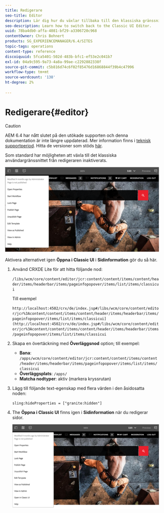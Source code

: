 ```yaml
---
title: Redigerare
seo-title: Editor
description: Lär dig hur du växlar tillbaka till den klassiska gränssnittsredigeraren.
seo-description: Learn how to switch back to the Classic UI Editor.
uuid: 78ba4db0-affa-4081-bf29-a3306720c968
contentOwner: Chris Bohnert
products: SG_EXPERIENCEMANAGER/6.4/SITES
topic-tags: operations
content-type: reference
discoiquuid: 5fca5401-502d-483b-bfc1-ef53e2c041b7
exl-id: 04a9c595-9a73-4a8a-99ae-c2292882338f
source-git-commit: c5b816d74c6f02f85476d16868844f39b4c47996
workflow-type: tm+mt
source-wordcount: '138'
ht-degree: 2%

---
```


# Redigerare{#editor}

>[!CAUTION]
>
>AEM 6.4 har nått slutet på den utökade supporten och denna dokumentation är inte längre uppdaterad. Mer information finns i [teknisk supportperiod](https://helpx.adobe.com/support/programs/eol-matrix.html). Hitta de versioner som stöds [här](https://experienceleague.adobe.com/docs/).

Som standard har möjligheten att växla till det klassiska användargränssnittet från redigeraren inaktiverats.

![chlimage_1-9](assets/chlimage_1-9.png)

Aktivera alternativet igen **Öppna i Classic UI** i **Sidinformation** gör du så här.

1. Använd CRXDE Lite för att hitta följande nod:

   `/libs/wcm/core/content/editor/jcr:content/content/items/content/header/items/headerbar/items/pageinfopopover/items/list/items/classicui`

   Till exempel

   `http://localhost:4502/crx/de/index.jsp#/libs/wcm/core/content/editor/jcr%3Acontent/content/items/content/header/items/headerbar/items/pageinfopopover/items/list/items/classicui](http://localhost:4502/crx/de/index.jsp#/libs/wcm/core/content/editor/jcr%3Acontent/content/items/content/header/items/headerbar/items/pageinfopopover/items/list/items/classicui`

1. Skapa en övertäckning med **Överläggsnod** option; till exempel:

   * **Bana**: `/apps/wcm/core/content/editor/jcr:content/content/items/content/header/items/headerbar/items/pageinfopopover/items/list/items/classicui`
   * **Överläggsplats**: `/apps/`
   * **Matcha nodtyper**: aktiv (markera kryssrutan)

1. Lägg till följande text-egenskap med flera värden i den åsidosatta noden:

   `sling:hideProperties = ["granite:hidden"]`

1. The **Öppna i Classic UI** finns igen i **Sidinformation** när du redigerar sidor.

   ![chlimage_1-10](assets/chlimage_1-10.png)
